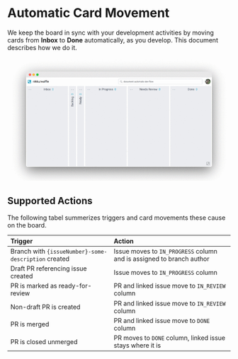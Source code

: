 # Automatic Card Movement

We keep the board in sync with your development activities by moving cards from __Inbox__ to __Done__ automatically, as you develop. This document describes how we do it.

![Automatic development flow in action](./devflow.gif)

## Supported Actions

The following tabel summerizes triggers and card movements these cause on the board.

| Trigger | Action |
| :--- | :--- |
| Branch with `{issueNumber}-some-description` created | Issue moves to `IN_PROGRESS` column and is assigned to branch author |
| Draft PR referencing issue created | Issue moves to `IN_PROGRESS` column |
| PR is marked as ready-for-review | PR and linked issue move to `IN_REVIEW` column |
| Non-draft PR is created | PR and linked issue move to `IN_REVIEW` column |
| PR is merged | PR and linked issue move to `DONE` column |
| PR is closed unmerged | PR moves to `DONE` column, linked issue stays where it is |
